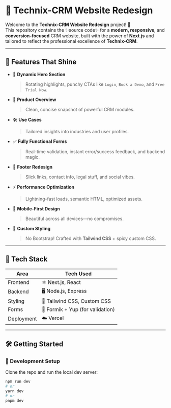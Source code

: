 # 🚀 Technix-CRM Website Redesign

Welcome to the **Technix-CRM Website Redesign** project! 🎉  
This repository contains the ✨source code✨ for a **modern, responsive**, and **conversion-focused** CRM website, built with the power of **Next.js** and tailored to reflect the professional excellence of **Technix-CRM**.

---

## 🌟 Features That Shine

- 🎯 **Dynamic Hero Section**  
  > Rotating highlights, punchy CTAs like `Login`, `Book a Demo`, and `Free Trial Now`.

- 🧠 **Product Overview**  
  > Clean, concise snapshot of powerful CRM modules.

- 🛠️ **Use Cases**  
  > Tailored insights into industries and user profiles.

- ✅ **Fully Functional Forms**  
  > Real-time validation, instant error/success feedback, and backend magic.

- 🧩 **Footer Redesign**  
  > Slick links, contact info, legal stuff, and social vibes.

- ⚡ **Performance Optimization**  
  > Lightning-fast loads, semantic HTML, optimized assets.

- 📱 **Mobile-First Design**  
  > Beautiful across all devices—no compromises.

- 🎨 **Custom Styling**  
  > No Bootstrap! Crafted with **Tailwind CSS** + spicy custom CSS.

---

## 🧰 Tech Stack

| Area      | Tech Used                       |
|-----------|----------------------------------|
| Frontend  | ⚛️ Next.js, React               |
| Backend   | 🖥️ Node.js, Express             |
| Styling   | 🎨 Tailwind CSS, Custom CSS     |
| Forms     | 📝 Formik + Yup (for validation) |
| Deployment| ☁️ Vercel                       |

---

## 🛠️ Getting Started

### 🔧 Development Setup

Clone the repo and run the local dev server:


```bash
npm run dev
# or
yarn dev
# or
pnpm dev
